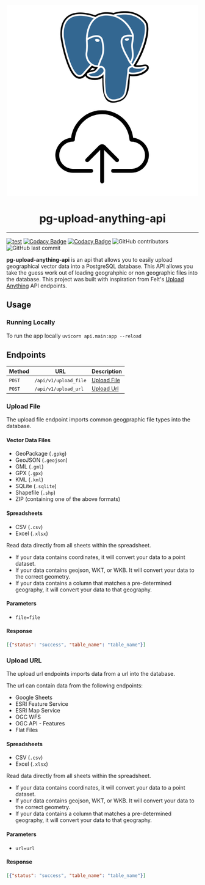 <p align="center">
  <img width="500" src="docs/logos/logo.png"/ alt-text="main image">
  <h1 align="center">pg-upload-anything-api</h1>
</p>

---

[![test](https://github.com/mkeller3/pg-upload-anything-api/actions/workflows/python-tests.yml/badge.svg?branch=main)](https://github.com/mkeller3/pg-upload-anything-api/actions/workflows/unit_tests.yml)
[![Codacy Badge](https://app.codacy.com/project/badge/Coverage/5dfc4af2e8f640298197a37a4c2ea993)](https://app.codacy.com/gh/mkeller3/pg-upload-anything-api/dashboard?utm_source=gh&utm_medium=referral&utm_content=&utm_campaign=Badge_coverage)
[![Codacy Badge](https://app.codacy.com/project/badge/Grade/5dfc4af2e8f640298197a37a4c2ea993)](https://app.codacy.com/gh/mkeller3/pg-upload-anything-api/dashboard?utm_source=gh&utm_medium=referral&utm_content=&utm_campaign=Badge_grade)
![GitHub contributors](https://img.shields.io/github/contributors/mkeller3/pg-upload-anything-api)
![GitHub last commit](https://img.shields.io/github/last-commit/mkeller3/pg-upload-anything-api?logo=github)

**pg-upload-anything-api**  is an api that allows you to easily upload geographical vector data into a PostgreSQL database. This API allows you take the guess work out of loading geograhphic or non geographic files into the database. This project was built with inspiration from Felt's [Upload Anything](https://felt.com/blog/upload-anything) API endpoints.

## Usage

### Running Locally

To run the app locally `uvicorn api.main:app --reload`

## Endpoints


| Method | URL                         | Description                               |
| ------ | --------------------------- | ----------------------------------------- |
| `POST`  | `/api/v1/upload_file`       | [Upload File](#upload-file)               |
| `POST`  | `/api/v1/upload_url`        | [Upload Url](#upload-url)                 |

### Upload File

The upload file endpoint imports common geogpraphic file types into the database.

#### Vector Data Files

- GeoPackage (`.gpkg`)
- GeoJSON (`.geojson`)
- GML (`.gml`)
- GPX (`.gpx`)
- KML (`.kml`)
- SQLite (`.sqlite`)
- Shapefile (`.shp`)
- ZIP (containing one of the above formats)

#### Spreadsheets
- CSV (`.csv`)
- Excel (`.xlsx`)

Read data directly from all sheets within the spreadsheet.

- If your data contains coordinates, it will convert your data to a point dataset.
- If your data contains geojson, WKT, or WKB. It will convert your data to the correct geometry.
- If your data contains a column that matches a pre-determined geography, it will convert your data to that geography.


#### Parameters

- `file=file`

#### Response

```json
[{"status": "success", "table_name": "table_name"}]
```

### Upload URL

The upload url endpoints imports data from a url into the database.

The url can contain data from the following endpoints:

- Google Sheets
- ESRI Feature Service
- ESRI Map Service
- OGC WFS
- OGC API - Features
- Flat Files

#### Spreadsheets
- CSV (`.csv`)
- Excel (`.xlsx`)

Read data directly from all sheets within the spreadsheet.

- If your data contains coordinates, it will convert your data to a point dataset.
- If your data contains geojson, WKT, or WKB. It will convert your data to the correct geometry.
- If your data contains a column that matches a pre-determined geography, it will convert your data to that geography.

#### Parameters

- `url=url`

#### Response

```json
[{"status": "success", "table_name": "table_name"}]
```
